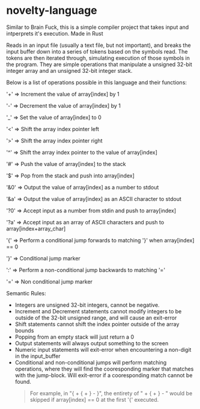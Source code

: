 # novelty-language
Similar to Brain Fuck, this is a simple compiler project that takes input and intperprets it's execution. Made in Rust

Reads in an input file (usually a text file, but not important), and breaks the input buffer down into a series of tokens based on the symbols read.
The tokens are then iterated through, simulating execution of those symbols in the program. They are simple operations that manipulate a unsigned 32-bit integer array and an unsigned 32-bit integer stack.

Below is a list of operations possible in this language and their functions:

'+' => Increment the value of array[index] by 1

'-' => Decrement the value of array[index] by 1

'_' => Set the value of array[index] to 0

'<' => Shift the array index pointer left

'>' => Shift the array index pointer right

'^' => Shift the array index pointer to the value of array[index]

'#' => Push the value of array[index] to the stack

'$' => Pop from the stack and push into array[index]

'&0' => Output the value of array[index] as a number to stdout

'&a' => Output the value of array[index] as an ASCII character to stdout

'?0' => Accept input as a number from stdin and push to array[index]

'?a' => Accept input as an array of ASCII characters and push to array[index+array_char]

'{' => Perform a conditional jump forwards to matching '}' when array[index] == 0

'}' => Conditional jump marker

':' => Perform a non-conditional jump backwards to matching '='

'=' => Non conditional jump marker



Semantic Rules:
 - Integers are unsigned 32-bit integers, cannot be negative.
 - Increment and Decrement statements cannot modify integers to be outside of the 32-bit unsigned range, and will cause an exit-error
 - Shift statements cannot shift the index pointer outside of the array bounds
 - Popping from an empty stack will just return a 0
 - Output statements will always output something to the screen
 - Numeric input statements will exit-error when encountering a non-digit in the input_buffer
 - Conditional and non-conditional jumps will perform matching operations, where they will find the cooresponding marker that matches with the jump-block. Will exit-error if a cooresponding match cannot be found.
      > For example, in "{ + { + } - }", the entirety of " + { + } - " would be skipped if array[index] == 0 at the first '{' executed.
